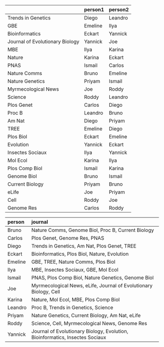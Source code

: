 |                                |person1 |person2 |
|:-------------------------------|:-------|:-------|
|Trends in Genetics              |Diego   |Leandro |
|GBE                             |Emeline |Ilya    |
|Bioinformatics                  |Eckart  |Yannick |
|Journal of Evolutionary Biology |Yannick |Joe     |
|MBE                             |Ilya    |Karina  |
|Nature                          |Karina  |Eckart  |
|PNAS                            |Ismail  |Carlos  |
|Nature Comms                    |Bruno   |Emeline |
|Nature Genetics                 |Priyam  |Ismail  |
|Myrmecological News             |Joe     |Roddy   |
|Science                         |Roddy   |Leandro |
|Plos Genet                      |Carlos  |Diego   |
|Proc B                          |Leandro |Bruno   |
|Am Nat                          |Diego   |Priyam  |
|TREE                            |Emeline |Diego   |
|Plos Biol                       |Eckart  |Emeline |
|Evolution                       |Yannick |Eckart  |
|Insectes Sociaux                |Ilya    |Yannick |
|Mol Ecol                        |Karina  |Ilya    |
|Plos Comp Biol                  |Ismail  |Karina  |
|Genome Biol                     |Bruno   |Ismail  |
|Current Biology                 |Priyam  |Bruno   |
|eLife                           |Joe     |Priyam  |
|Cell                            |Roddy   |Joe     |
|Genome Res                      |Carlos  |Roddy   |




|person  |journal                                                                      |
|:-------|:----------------------------------------------------------------------------|
|Bruno   |Nature Comms, Genome Biol, Proc B, Current Biology                           |
|Carlos  |Plos Genet, Genome Res, PNAS                                                 |
|Diego   |Trends in Genetics, Am Nat, Plos Genet, TREE                                 |
|Eckart  |Bioinformatics, Plos Biol, Nature, Evolution                                 |
|Emeline |GBE, TREE, Nature Comms, Plos Biol                                           |
|Ilya    |MBE, Insectes Sociaux, GBE, Mol Ecol                                         |
|Ismail  |PNAS, Plos Comp Biol, Nature Genetics, Genome Biol                           |
|Joe     |Myrmecological News, eLife, Journal of Evolutionary Biology, Cell            |
|Karina  |Nature, Mol Ecol, MBE, Plos Comp Biol                                        |
|Leandro |Proc B, Trends in Genetics, Science                                          |
|Priyam  |Nature Genetics, Current Biology, Am Nat, eLife                              |
|Roddy   |Science, Cell, Myrmecological News, Genome Res                               |
|Yannick |Journal of Evolutionary Biology, Evolution, Bioinformatics, Insectes Sociaux |
